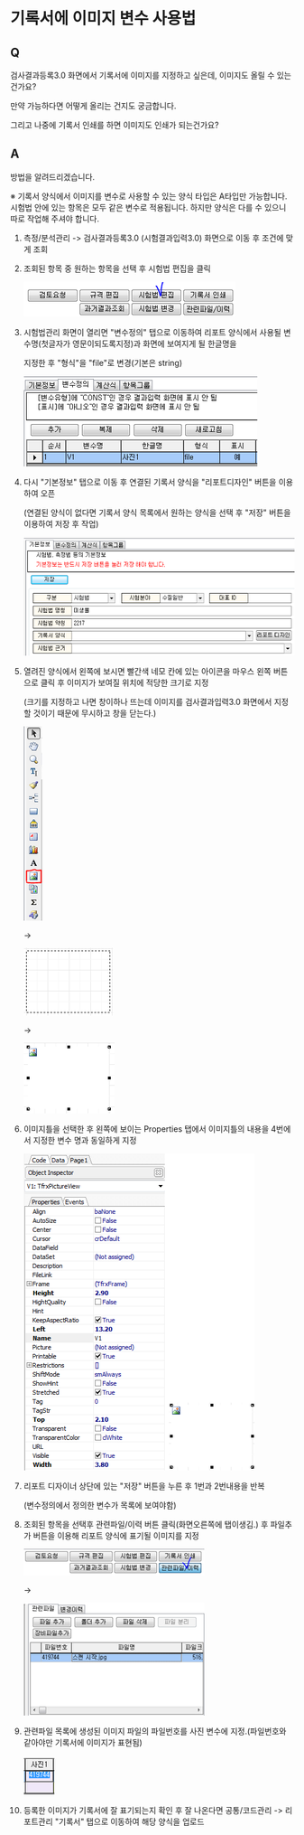 # 기록서에 이미지 변수 사용법

## Q

검사결과등록3.0 화면에서 기록서에 이미지를 지정하고 싶은데, 이미지도 올릴 수 있는건가요?

만약 가능하다면 어떻게 올리는 건지도 궁금합니다.

그리고 나중에 기록서 인쇄를 하면 이미지도 인쇄가 되는건가요?

## A

방법을 알려드리겠습니다.

※ 기록서 양식에서 이미지를 변수로 사용할 수 있는 양식 타입은 A타입만 가능합니다.  
시험법 안에 있는 항목은 모두 같은 변수로 적용됩니다. 하지만 양식은 다를 수 있으니 따로 작업해 주셔야 합니다.

1. 측정/분석관리 -&gt; 검사결과등록3.0 \(시험결과입력3.0\) 화면으로 이동 후 조건에 맞게 조회  
2. 조회된 항목 중 원하는 항목을 선택 후 시험법 편집을 클릭  

   ![](../.gitbook/assets/01.png)

3. 시험법관리 화면이 열리면 "변수정의" 탭으로 이동하여 리포트 양식에서 사용될 변수명\(첫글자가 영문이되도록지정\)과 화면에 보여지게 될 한글명을  

   지정한 후 "형식"을 "file"로 변경\(기본은 string\)  

   ![](../.gitbook/assets/02%20%2815%29.png)

4. 다시 "기본정보" 탭으로 이동 후 연결된 기록서 양식을 "리포트디자인" 버튼을 이용하여 오픈  

   \(연결된 양식이 없다면 기록서 양식 목록에서 원하는 양식을 선택 후 "저장" 버튼을 이용하여 저장 후 작업\)  

   ![](../.gitbook/assets/03%20%284%29.png)

5. 열려진 양식에서 왼쪽에 보시면 빨간색 네모 칸에 있는 아이콘을 마우스 왼쪽 버튼으로 클릭 후 이미지가 보여질 위치에 적당한 크기로 지정   

   \(크기를 지정하고 나면 창이하나 뜨는데 이미지를 검사결과입력3.0 화면에서 지정할 것이기 때문에 무시하고 창을 닫는다.\)  

   ![](../.gitbook/assets/03-_-_%20%281%29.png)

     -&gt;  

   ![](../.gitbook/assets/05-_-_.png)

     -&gt; 

   ![](../.gitbook/assets/06-_%20%282%29.png)

6. 이미지틀을 선택한 후 왼쪽에 보이는 Properties 탭에서 이미지틀의 내용을 4번에서 지정한 변수 명과 동일하게 지정  

   ![](../.gitbook/assets/07-_properties.png)

7. 리포트 디자이너 상단에 있는 "저장" 버튼을 누른 후 1번과 2번내용을 반복  

   \(변수정의에서 정의한 변수가 목록에 보여야함\)  

8. 조회된 항목을 선택후 관련파일/이력 버튼 클릭\(화면오른쪽에 탭이생김.\) 후 파일추가 버튼을 이용해 리포트 양식에 표기될 이미지를 지정  

   ![](../.gitbook/assets/08%20%287%29.png)

     -&gt;

   ![](../.gitbook/assets/09-2.png)

9. 관련파일 목록에 생성된 이미지 파일의 파일번호를 사진 변수에 지정.\(파일번호와 같아야만 기록서에 이미지가 표현됨\)  

   ![](../.gitbook/assets/10%20%2814%29.png)

10. 등록한 이미지가 기록서에 잘 표기되는지 확인 후 잘 나온다면 공통/코드관리 -&gt; 리포트관리 "기록서" 탭으로 이동하여 해당 양식을 업로드

